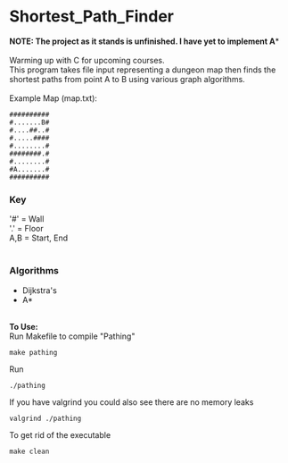 # Shortest_Path_Finder<br />
**NOTE: The project as it stands is unfinished. I have yet to implement A***
<br /><br />
Warming up with C for upcoming courses.<br />
This program takes file input representing a dungeon map then finds the shortest paths from point A to B using various graph algorithms. 
<br /><br />
Example Map (map.txt):<br />

```
##########
#.......B#
#....##..#
#.....####
#........#
########.#
#........#
#A.......#
##########
```
### Key
'#' = Wall<br />
'.' = Floor<br />
A,B = Start, End<br />
<br />
### Algorithms<br />
- Dijkstra's<br />
- A*<br />

<br />**To Use:**<br />
Run Makefile to compile "Pathing"
```
make pathing
```
Run
```
./pathing
```
If you have valgrind you could also see there are no memory leaks
```
valgrind ./pathing
```
To get rid of the executable
```
make clean
```
<br /><br />
